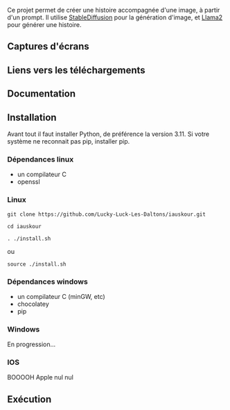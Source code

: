 
Ce projet permet de créer une histoire accompagnée d'une image, à partir d'un prompt.
Il utilise [StableDiffusion](https://github.com/CompVis/stable-diffusion) pour la génération d'image, et [Llama2](https://github.com/facebookresearch/llama) pour générer une histoire.



## Captures d'écrans

## Liens vers les téléchargements



## Documentation


## Installation

Avant tout il faut installer Python, de préférence la version 3.11.
Si votre système ne reconnait pas pip, installer pip.

### Dépendances linux

* un compilateur C
* openssl


### Linux

`git clone https://github.com/Lucky-Luck-Les-Daltons/iauskour.git`

`cd iauskour`

`. ./install.sh`

ou

`source ./install.sh`

### Dépendances windows

* un compilateur C (minGW, etc)
* chocolatey
* pip

### Windows

En progression...

### IOS
BOOOOH Apple nul nul

## Exécution

